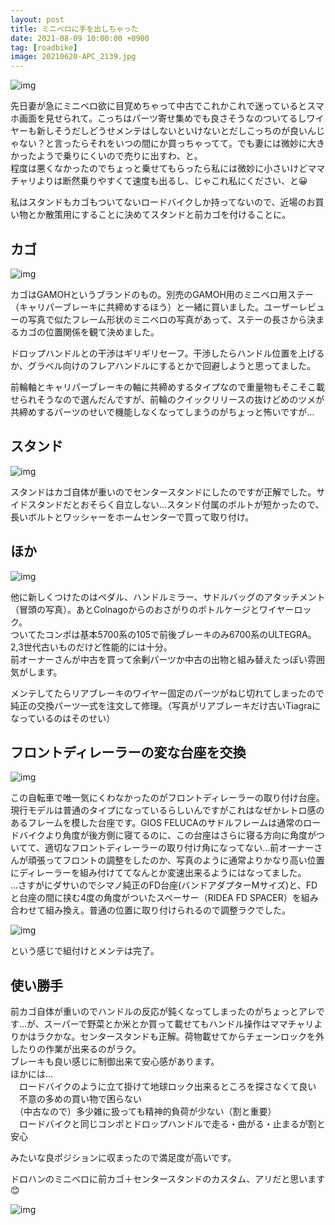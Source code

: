 ```yaml
---
layout: post
title: ミニベロに手を出しちゃった
date: 2021-08-09 10:00:00 +0900
tag: [roadbike]
image: 20210620-APC_2139.jpg
---
```


![img](/assets/photos/20210620-APC_2139.jpg)  

先日妻が急にミニベロ欲に目覚めちゃって中古でこれかこれで迷っているとスマホ画面を見せられて。こっちはパーツ寄せ集めでも良さそうなのついてるしワイヤーも新しそうだしどうせメンテはしないといけないとだしこっちのが良いんじゃない？と言ったらそれをいつの間にか買っちゃってて。でも妻には微妙に大きかったようで乗りにくいので売りに出すわ、と。  
程度は悪くなかったのでちょっと乗せてもらったら私には微妙に小さいけどママチャリよりは断然乗りやすくて速度も出るし、じゃこれ私にください、と😀  

私はスタンドもカゴもついてないロードバイクしか持ってないので、近場のお買い物とか散策用にすることに決めてスタンドと前カゴを付けることに。  

## カゴ

![img](/assets/photos/20210626-APC_2157.jpg)  

カゴはGAMOHというブランドのもの。別売のGAMOH用のミニベロ用ステー（キャリパーブレーキに共締めするほう）と一緒に買いました。ユーザーレビューの写真で似たフレーム形状のミニベロの写真があって、ステーの長さから決まるカゴの位置関係を観て決めました。  

ドロップハンドルとの干渉はギリギリセーフ。干渉したらハンドル位置を上げるか、グラベル向けのフレアハンドルにするとかで回避しようと思ってました。  

前輪軸とキャリパーブレーキの軸に共締めするタイプなので重量物もそこそこ載せられそうなので選んだんですが、前輪のクイックリリースの抜けどめのツメが共締めするパーツのせいで機能しなくなってしまうのがちょっと怖いですが…  

## スタンド

![img](/assets/photos/20210626-APC_2152.jpg)  

スタンドはカゴ自体が重いのでセンタースタンドにしたのですが正解でした。サイドスタンドだとおそらく自立しない…スタンド付属のボルトが短かったので、長いボルトとワッシャーをホームセンターで買って取り付け。  

## ほか

![img](/assets/photos/20210626-APC_2155.jpg)  

他に新しくつけたのはペダル、ハンドルミラー、サドルバッグのアタッチメント（冒頭の写真）。あとColnagoからのおさがりのボトルケージとワイヤーロック。  
ついてたコンポは基本5700系の105で前後ブレーキのみ6700系のULTEGRA。2,3世代古いものだけど性能的には十分。  
前オーナーさんが中古を買って余剰パーツか中古の出物と組み替えたっぽい雰囲気がします。  

メンテしてたらリアブレーキのワイヤー固定のパーツがねじ切れてしまったので純正の交換パーツ一式を注文して修理。（写真がリアブレーキだけ古いTiagraになっているのはそのせい）  

## フロントディレーラーの変な台座を交換

![img](/assets/photos/20210626-IMG_2421.jpg)  

この自転車で唯一気にくわなかったのがフロントディレーラーの取り付け台座。現行モデルは普通のタイプになっているらしいんですがこれはなぜかレトロ感のあるフレームを模した台座です。GIOS FELUCAのサドルフレームは通常のロードバイクより角度が後方側に寝てるのに、この台座はさらに寝る方向に角度がついてて、適切なフロントディレーラーの取り付け角になってない…前オーナーさんが頑張ってフロントの調整をしたのか、写真のように通常よりかなり高い位置にディレーラーを組み付けててなんとか変速出来るようにはなってました。  
…さすがにダサいのでシマノ純正のFD台座(バンドアダプターMサイズ)と、FDと台座の間に挟む4度の角度がついたスペーサー（RIDEA FD SPACER）を組み合わせて組み換え。普通の位置に取り付けられるので調整ラクでした。  

![img](/assets/photos/20210626-IMG_2423.jpg)  

という感じで組付けとメンテは完了。  

## 使い勝手

前カゴ自体が重いのでハンドルの反応が鈍くなってしまったのがちょっとアレです…が、スーパーで野菜とか米とか買って載せてもハンドル操作はママチャリよりかはラクかな。センタースタンドも正解。荷物載せてからチェーンロックを外したりの作業が出来るのがラク。  
ブレーキも良い感じに制御出来て安心感があります。  
ほかには…  
　ロードバイクのように立て掛けて地球ロック出来るところを探さなくて良い  
　不意の多めの買い物で困らない  
　（中古なので）多少雑に扱っても精神的負荷が少ない（割と重要）  
　ロードバイクと同じコンポとドロップハンドルで走る・曲がる・止まるが割と安心  

みたいな良ポジションに収まったので満足度が高いです。  

ドロハンのミニベロに前カゴ＋センタースタンドのカスタム、アリだと思います😊  

![img](/assets/photos/20210626-APC_2152.jpg)  
